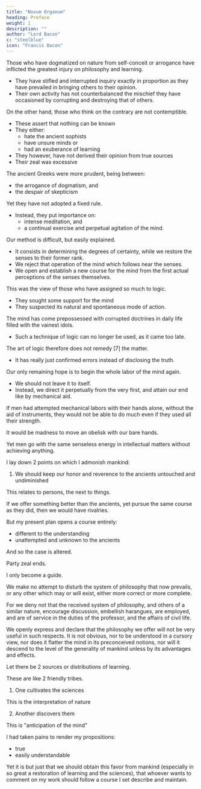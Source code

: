 ```yaml
---
title: "Novum Organum"
heading: Preface
weight: 1
description: ""
author: "Lord Bacon"
c: "steelblue"
icon: "Francis Bacon"
---
```



<!-- EDITED BY JOSEPH DEVEY, M.A. -->
<!-- TRUE SUGGESTIONS FOR THE INTERPRETATION OF NATURE -->


Those who have dogmatized on nature <!-- , as on some well investigated subject, either --> from self-conceit or arrogance <!-- , and in the professorial style, --> have inflicted the greatest injury on philosophy and learning. 
- They have stifled and interrupted inquiry exactly in proportion as they have prevailed in bringing others to their opinion.
- Their own activity has not counterbalanced the mischief they have occasioned by corrupting and destroying that of others. 


On the other hand, those who think on the contrary are not contemptible. 
- These assert that nothing can be known
- They either:
  - hate the ancient sophists 
  - have unsure minds or
  - had an exuberance of learning
- They however, have not derived their opinion from true sources
- Their zeal was excessive

<!-- , and, hurried on by their zeal and some affectation, have certainly exceeded due moderation. But the more --> The ancient Greeks were more prudent, being <!-- b (whose writings have perished), held a more prudent mean, --> between:
- the arrogance of dogmatism, and
- the despair of skepticism

<!-- ; and though too frequently intermingling complaints and indignation[6] at the difficulty of inquiry, and the obscurity of things, and champing, as it were, the bit, have still persisted in pressing their point, and pursuing their intercourse with nature; thinking, as it seems, that the better method was not to dispute upon the very point of the possibility of anything being known, but to put it to the test of experience.  -->

Yet they <!-- themselves, by only employing the power of the understanding, --> have not adopted a fixed rule.
- Instead, they put importance on:
  - <!-- but have laid their whole stress upon --> intense meditation, and
  - a continual exercise and perpetual agitation of the mind.

Our method is difficult, but easily explained. 
- It consists in determining the degrees of certainty, while we restore the senses to their former rank. 
- We reject that operation of the mind which follows near the senses. 
- We open and establish a new course for the mind from the first actual perceptions of the senses themselves. 

This was the view of those who have assigned so much to logic.
- They sought some support for the mind
- They suspected its natural and spontaneous mode of action. 

The mind has come prepossessed with corrupted doctrines in daily life filled with the vainest idols.
- Such a technique of logic can no longer be used, as it came too late. 
<!-- But this is now employed too late as a remedy, when all is clearly lost, and after the mind, by the daily habit and intercourse of life, ha -->

The art of logic therefore does not remedy [7] the matter. 
- It has really just confirmed errors instead of  disclosing the truth.

Our only remaining hope is to begin the whole labor of the mind again. 
- We should not leave it to itself.
- Instead, we direct it perpetually from the very first, and attain our end like by mechanical aid. 

If men had attempted mechanical labors with their hands alone, without the aid of instruments, they would not be able to do much even if they used all their strength. 

<!-- as they have not hesitated to carry on the labors of their understanding with the unaided efforts of their mind, they would have been able to move and overcome but little, though they had exerted their utmost and united powers. -->

It would be madness to move an obelisk with our bare hands.

<!-- And just to pause awhile on this comparison, and look into it as a mirror; let us ask, if any obelisk of a remarkable size were perchance required to be moved, for the purpose of gracing a triumph or any similar pageant, and men were to attempt it with their bare hands, would not any sober spectator avow it to be an act of the greatest madness? -->

<!-- If they should increase the number of workmen, and imagine that they could thus succeed, would he not think so still more? But if they chose to make a selection, and to remove the weak, and only employ the strong and vigorous, thinking by this means, at any rate, to achieve their object, would he not say that they were more fondly deranged? 

If  they were to determine on consulting the athletic art, and were to give orders for all to appear with their hands, arms, and muscles regularly oiled and prepared, would he not exclaim that they were taking pains to rave by method and design?  -->

Yet men go with the same senseless energy in intellectual matters without achieving anything.

<!-- , as long as they expect great results either from the number and agreement, or the excellence and acuteness of their wits; or even[8] strengthen their minds with logic, which may be considered as an athletic preparation, but yet do not desist (if we rightly consider the matter) from applying their own understandings merely with all this zeal and effort. While nothing is more clear, than that in every great work executed by the hand of man without machines or implements, it is impossible for the strength of individuals to be increased, or for that of the multitude to combine. -->

I lay down 2 points on which I admonish mankind:

1. We should  keep our honor and reverence to the ancients untouched and undiminished

 <!-- so that we can perform our intended work, and yet enjoy the benefit of our respectful moderation.  -->

This relates to persons, the next to things.

If we offer something better than the ancients, yet pursue the same course as they did, then we would have rivalries.

 <!-- done, we could never, by any artifice, contrive to avoid the imputation of having engaged in a contest or rivalry as to our respective wits, excellences, or talents; which, though neither inadmissible nor new (for why should we not blame and point out anything that is imperfectly discovered or laid down by them, of our own right, a right common to all?), yet however just and allowable, would perhaps be scarcely an equal match, on account of the disproportion of our strength.  -->

But my present plan opens a course entirely:
- different to the understanding
- unattempted and unknown to the ancients

And so the case is altered. 

Party zeal ends.

I only become a guide.

<!-- , which requires a moderate share of authority and good fortune,[9] rather than talents and excellence.  -->

We make no attempt to disturb the system of philosophy that now prevails, or any other which may or will exist, either more correct or more complete. 

For we deny not that the received system of philosophy, and others of a similar nature, encourage discussion, embellish harangues, are employed, and are of service in the duties of the professor, and the affairs of civil life. 

We openly express and declare that the philosophy we offer will not be very useful in such respects. It is not obvious, nor to be understood in a cursory view, nor does it flatter the mind in its preconceived notions, nor will it descend to the level of the generality of mankind unless by its advantages and effects.

Let there be 2 sources or distributions of learning.

These are like 2 friendly tribes.

1. One cultivates the sciences

This is the interpretation of nature

2. Another discovers them

This is "anticipation of the mind"

<!-- And as for those who prefer and more readily receive the former, on account of their haste or from motives arising from their ordinary life, or because they are unable from weakness of mind to comprehend and embrace the other (which must necessarily be the case with by far the greater number), let us wish that they may prosper as they desire in their undertaking, and attain what they pursue. 

But if any individual desire, and is anxious not merely to adhere to, and make use of present discoveries, but to penetrate still further, and not to overcome his adversaries in disputes, but nature by labor, not in short to give elegant[10] and specious opinions, but to know to a certainty and demonstration, let him, as a true son of science (if such be his wish), join with us; that when he has left the antechambers of nature trodden by the multitude, an entrance may at last be discovered to her inner apartments. -->


I had taken pains to render my propositions:
- true
- easily understandable

Yet it is but just that we should obtain this favor from mankind (especially in so great a restoration of learning and the sciences), that whoever wants to comment on my work should follow a course I set describe and maintain.

 <!-- will be accustomed to the subtilty of things which is manifested by experience; and will correct the depraved and deeply rooted habits of his mind by a seasonable, and, as it were, just hesitation: and then, finally (if he will), use his judgment when he has begun to be master of himself. -->

<!-- FOOTNOTE
[1] Because it was idle to draw a logical conclusion from false principles, error being propagated as much by false premises, which logic does not pretend to examine, as by illegitimate inference. Hence, as Bacon says further on, men being easily led to confound legitimate inference with truth, were confirmed in their errors by the very subtilty of their genius.—Ed.


CONTENTS
Preface
Aphorisms—Book I
On the Interpretation of Nature and the Empire of Man
Aphorisms—Book II
On the Interpretation of Nature, or the Reign of Man
[11]
 -->